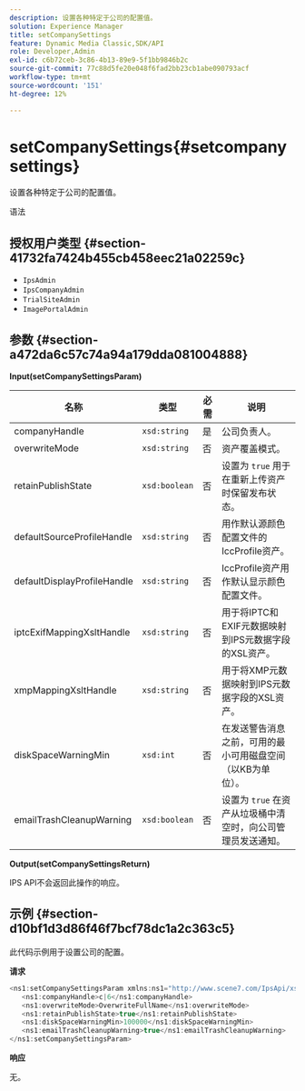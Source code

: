 ```yaml
---
description: 设置各种特定于公司的配置值。
solution: Experience Manager
title: setCompanySettings
feature: Dynamic Media Classic,SDK/API
role: Developer,Admin
exl-id: c6b72ceb-3c86-4b13-89e9-5f1bb9846b2c
source-git-commit: 77c88d5fe20e048f6fad2bb23cb1abe090793acf
workflow-type: tm+mt
source-wordcount: '151'
ht-degree: 12%

---
```


# setCompanySettings{#setcompanysettings}

设置各种特定于公司的配置值。

语法

## 授权用户类型 {#section-41732fa7424b455cb458eec21a02259c}

* `IpsAdmin`
* `IpsCompanyAdmin`
* `TrialSiteAdmin`
* `ImagePortalAdmin`

## 参数 {#section-a472da6c57c74a94a179dda081004888}

**Input(setCompanySettingsParam)**

| 名称 | 类型 | 必需 | 说明 |
|---|---|---|---|
| companyHandle | `xsd:string` | 是 | 公司负责人。 |
| overwriteMode | `xsd:string` | 否 | 资产覆盖模式。 |
| retainPublishState | `xsd:boolean` | 否 | 设置为 `true` 用于在重新上传资产时保留发布状态。 |
| defaultSourceProfileHandle | `xsd:string` | 否 | 用作默认源颜色配置文件的IccProfile资产。 |
| defaultDisplayProfileHandle | `xsd:string` | 否 | IccProfile资产用作默认显示颜色配置文件。 |
| iptcExifMappingXsltHandle | `xsd:string` | 否 | 用于将IPTC和EXIF元数据映射到IPS元数据字段的XSL资产。 |
| xmpMappingXsltHandle | `xsd:string` | 否 | 用于将XMP元数据映射到IPS元数据字段的XSL资产。 |
| diskSpaceWarningMin | `xsd:int` | 否 | 在发送警告消息之前，可用的最小可用磁盘空间（以KB为单位）。 |
| emailTrashCleanupWarning | `xsd:boolean` | 否 | 设置为 `true` 在资产从垃圾桶中清空时，向公司管理员发送通知。 |

**Output(setCompanySettingsReturn)**

IPS API不会返回此操作的响应。

## 示例 {#section-d10bf1d3d86f46f7bcf78dc1a2c363c5}

此代码示例用于设置公司的配置。

**请求**

```java
<ns1:setCompanySettingsParam xmlns:ns1="http://www.scene7.com/IpsApi/xsd/2008-01-15">
   <ns1:companyHandle>c|6</ns1:companyHandle>
   <ns1:overwriteMode>OverwriteFullName</ns1:overwriteMode>
   <ns1:retainPublishState>true</ns1:retainPublishState>
   <ns1:diskSpaceWarningMin>100000</ns1:diskSpaceWarningMin>
   <ns1:emailTrashCleanupWarning>true</ns1:emailTrashCleanupWarning>
</ns1:setCompanySettingsParam>
```

**响应**

无。
